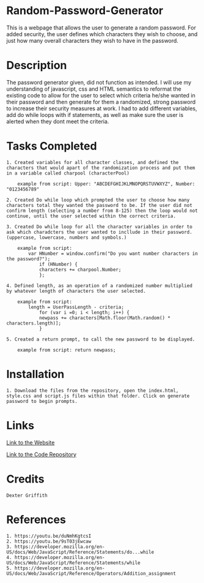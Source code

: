 # Random-Password-Generator

This is a webpage that allows the user to generate a random password. For added security, the user defines which characters they wish to choose, and just how many overall characters they wish to have in the password. 

# Description   

The password generator given, did not function as intended. I will use my understanding of javascript, css and HTML semantics to reformat the existing code to allow for the user to select which criteria he/she wanted in their password and then generate for them a randomized, strong password to increase their security measures at work. I had to add different variables, add do while loops with if statements, as well as make sure the user is alerted when they dont meet the criteria. 

# Tasks Completed

    1. Created variables for all character classes, and defined the characters that would apart of the randomization process and put them in a variable called charpool (characterPool)

        example from script: Upper: "ABCDEFGHIJKLMNOPQRSTUVWXYZ", Number: "0123456789"

    2. Created Do while loop which prompted the user to choose how many characters total they wanted the password to be. If the user did not confirm length (selecting a number from 8-125) then the loop would not continue, until the user selected within the correct criteria.

    3. Created Do while loop for all the character variables in order to ask which charadcters the user wanted to incllude in their password. (uppercase, lowercase, numbers and symbols.)

        example from script: 
            var HNumber = window.confirm("Do you want number characters in the password?");
                if (HNumber) {
                characters += charpool.Number;
                };

    4. Defined length, as an operation of a randomized number multiplied by whatever length of characters the user selected. 

        example from script: 
            length = UserPassLength - criteria;
                for (var i =0; i < length; i++) {
                newpass += characters[Math.floor(Math.random() * characters.length)]; 
                }

    5. Created a return prompt, to call the new password to be displayed. 

        example from script: return newpass;

# Installation

    1. Download the files from the repository, open the index.html, style.css and script.js files within that folder. Click on generate password to begin prompts. 

# Links 

[Link to the Website](https://dexterlgriffith.github.io/Random-Password-Generator/)

[Link to the Code Repository](https://github.com/DexterLGriffith/Random-Password-Generator)

# Credits 

    Dexter Griffith

# References

    1. https://youtu.be/duNmhKgtcsI
    2. https://youtu.be/9sT03jEwcaw
    3. https://developer.mozilla.org/en-US/docs/Web/JavaScript/Reference/Statements/do...while
    4. https://developer.mozilla.org/en-US/docs/Web/JavaScript/Reference/Statements/while
    5. https://developer.mozilla.org/en-US/docs/Web/JavaScript/Reference/Operators/Addition_assignment
    